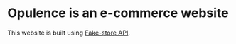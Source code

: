 # Opulence is an e-commerce website

This website is built using [Fake-store API](https://github.com/keikaavousi/fake-store-api).
